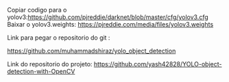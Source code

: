 Copiar codigo para o yolov3:https://github.com/pjreddie/darknet/blob/master/cfg/yolov3.cfg
Baixar o yolov3.weights: https://pjreddie.com/media/files/yolov3.weights

Link para pegar o repositorio do git :

https://github.com/muhammadshiraz/yolo_object_detection


Link do repositorio do projeto: https://github.com/yash42828/YOLO-object-detection-with-OpenCV

